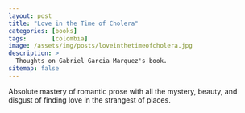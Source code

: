 ```yaml
---
layout: post
title: "Love in the Time of Cholera"
categories: [books]
tags:       [colombia]
image: /assets/img/posts/loveinthetimeofcholera.jpg
description: >
  Thoughts on Gabriel Garcia Marquez's book.
sitemap: false
---
```


Absolute mastery of romantic prose with all the mystery, beauty, and disgust of finding love in the strangest of places.